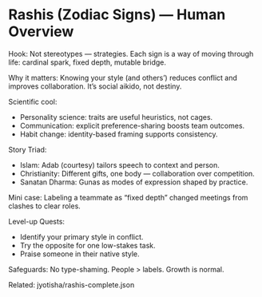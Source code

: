 # Rashis (Zodiac Signs) — Human Overview

Hook:
Not stereotypes — strategies. Each sign is a way of moving through life: cardinal spark, fixed depth, mutable bridge.

Why it matters:
Knowing your style (and others’) reduces conflict and improves collaboration. It’s social aikido, not destiny.

Scientific cool:
- Personality science: traits are useful heuristics, not cages.
- Communication: explicit preference-sharing boosts team outcomes.
- Habit change: identity-based framing supports consistency.

Story Triad:
- Islam: Adab (courtesy) tailors speech to context and person.
- Christianity: Different gifts, one body — collaboration over competition.
- Sanatan Dharma: Gunas as modes of expression shaped by practice.

Mini case:
Labeling a teammate as “fixed depth” changed meetings from clashes to clear roles.

Level-up Quests:
- Identify your primary style in conflict.
- Try the opposite for one low-stakes task.
- Praise someone in their native style.

Safeguards:
No type-shaming. People > labels. Growth is normal.

Related: jyotisha/rashis-complete.json

